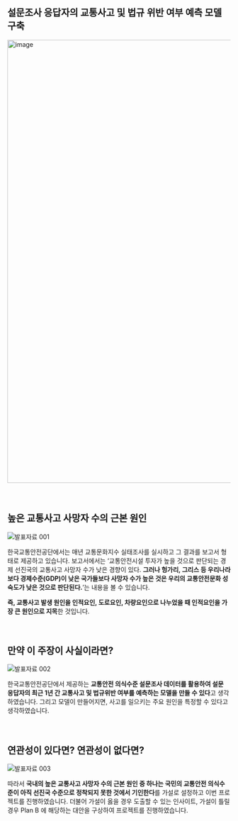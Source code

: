 ## 설문조사 응답자의 교통사고 및 법규 위반 여부 예측 모델 구축
<img width="1000" alt="image" src="https://user-images.githubusercontent.com/66727848/145807695-53622f1f-7203-4c2f-9f7f-1d2587782f4b.png">
</br></br></br>

## 높은 교통사고 사망자 수의 근본 원인
![발표자료 001](https://user-images.githubusercontent.com/66727848/145789681-c59aea60-0e74-4dc2-9bae-0ae41bdb73bd.jpeg)

한국교통안전공단에서는 매년 교통문화지수 실태조사를 실시하고 그 결과를 보고서 형태로 제공하고 있습니다. 보고서에서는 ‘교통안전시설 투자가 높을 것으로 판단되는 경제 선진국의 교통사고 사망자 수가 낮은 경향이 있다. **그러나 헝가리, 그리스 등 우리나라보다 경제수준(GDP)이 낮은 국가들보다 사망자 수가 높은 것은 우리의 교통안전문화 성숙도가 낮은 것으로 판단된다.**’는 내용을 볼 수 있습니다.

**즉, 교통사고 발생 원인을 인적요인, 도로요인, 차량요인으로 나누었을 때 인적요인을 가장 큰 원인으로 지목**한 것입니다.
</br></br></br>

## 만약 이 주장이 사실이라면?
![발표자료 002](https://user-images.githubusercontent.com/66727848/145804941-f3bfbc6c-50d0-4868-b879-0bef87110d5f.jpeg)

한국교통안전공단에서 제공하는 **교통안전 의식수준 설문조사 데이터를 활용하여 설문 응답자의 최근 1년 간 교통사고 및 법규위반 여부를 예측하는 모델을 만들 수 있다**고 생각하였습니다. 그리고 모델이 만들어지면, 사고를 일으키는 주요 원인을 특정할 수 있다고 생각하였습니다.
</br></br></br>

## 연관성이 있다면? 연관성이 없다면?
![발표자료 003](https://user-images.githubusercontent.com/66727848/145804953-6c44c40c-16a3-4a3c-81b3-e0ba851f56f9.jpeg)

따라서 **국내의 높은 교통사고 사망자 수의 근본 원인 중 하나는 국민의 교통안전 의식수준이 아직 선진국 수준으로 정착되지 못한 것에서 기인한다**를 가설로 설정하고 이번 프로젝트를 진행하였습니다. 더불어 가설이 옳을 경우 도출할 수 있는 인사이트, 가설이 틀릴 경우 Plan B 에 해당하는 대안을 구상하여 프로젝트를 진행하였습니다.
